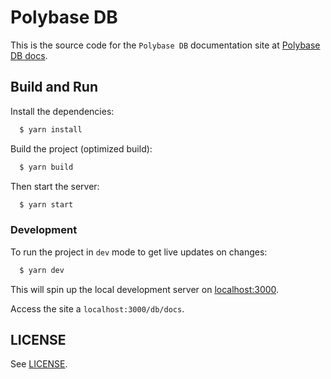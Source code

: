 # Polybase DB

This is the source code for the `Polybase DB` documentation site at [Polybase DB docs](https://polybase.xyz/db/docs).

## Build and Run

Install the dependencies:

```bash
  $ yarn install
```

Build the project (optimized build):

```bash
  $ yarn build
```

Then start the server:

```bash
  $ yarn start
```

### Development

To run the project in `dev` mode to get live updates on changes:

```bash
  $ yarn dev
```

This will spin up the local development server on [localhost:3000](localhost:3000).

Access the site a `localhost:3000/db/docs`.

## LICENSE

See [LICENSE](LICENSE.md).